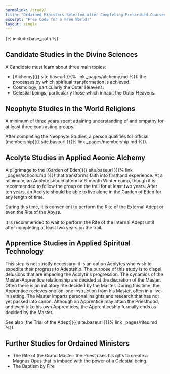 ```yaml
---
permalink: /study/
title: "Ordained Ministers Selected after Completing Prescribed Courses of Study"
excerpt: "Free Code for a Free World!"
layout: single
---
```


{% include base_path %}

## Candidate Studies in the Divine Sciences
A Candidate must learn about three main topics:
- [Alchemy]({{ site.baseurl }}{% link _pages/alchemy.md %}): the processes by which spiritual transformation is achieved.
- Cosmology, particularly the Outer Heavens.
- Celestial beings, particularly those which inhabit the Outer Heavens.

## Neophyte Studies in the World Religions
A minimum of three years spent attaining understanding of and empathy for at least three contrasting groups.

After completing the Neophyte Studies,
a person qualifies for official [membership]({{ site.baseurl }}{% link _pages/membership.md %}).

## Acolyte Studies in Applied Aeonic Alchemy
A pilgrimage to the [Garden of Eden]({{ site.baseurl }}{% link _pages/schools.md %})
that transforms faith into firsthand experience.
At a minimum, an Acolyte should attend a 6-month Winter camp,
though it is recommended to follow the group on the trail for at least two years.
After ten years, an Acolyte should be able to live alone in the Garden of Eden for any length of time.

During this time, it is convenient to perform the Rite of the External Adept or even the Rite of the Abyss.

It is recommended to wait to perform the Rite of the Internal Adept until after completing at least two years on the trail.

## Apprentice Studies in Applied Spiritual Technology
This step is not strictly necessary: it is an option Acolytes who wish to expedite their progress to Adeptship.
The purpose of this study is to dispel delusions that are impeding the Acolyte's progression.
The dynamics of the Master-Apprentice relationship are decided at the discretion of the Master.
Often there is an initiatory rite decided by the Master.
During this time, the Apprentice recieves one-on-one instruction from his Master, often in a live-in setting.
The Master imparts personal insights and research that has not yet passed into canon.
Although an Apprentice may attain the Priesthood,
and even take his own Apprentices,
the Apprenticeship formally ends as decided by the Master.

See also [the Trial of the Adept]({{ site.baseurl }}{% link _pages/rites.md %}).

## Further Studies for Ordained Ministers
- The Rite of the Grand Master:
  the Priest uses his gifts to create a Magnus Opus that is imbued with the power of a Celestial being.
- The Baptism by Fire


